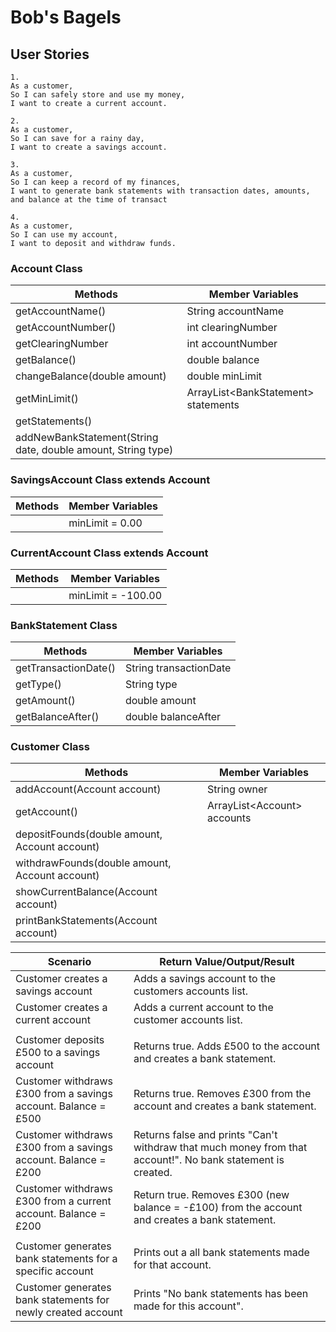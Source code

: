 # Bob's Bagels

## User Stories
```
1.
As a customer,
So I can safely store and use my money,
I want to create a current account.
```
```
2.
As a customer,
So I can save for a rainy day,
I want to create a savings account.
```
```
3.
As a customer,
So I can keep a record of my finances,
I want to generate bank statements with transaction dates, amounts, and balance at the time of transact
```
```
4.
As a customer,
So I can use my account,
I want to deposit and withdraw funds.
```

### Account Class

| Methods                                                      | Member Variables                     |
|--------------------------------------------------------------|--------------------------------------|
| getAccountName()                                             | String accountName                   |
| getAccountNumber()                                           | int clearingNumber                   |
| getClearingNumber                                            | int accountNumber                    |
| getBalance()                                                 | double balance                       |
| changeBalance(double amount)                                 | double minLimit                      |
| getMinLimit()                                                | ArrayList\<BankStatement> statements |
| getStatements()                                              |                                      |
| addNewBankStatement(String date, double amount, String type) |                                      |


### SavingsAccount Class extends Account

| Methods | Member Variables |
|---------|------------------|
|         | minLimit = 0.00  |


### CurrentAccount Class extends Account

| Methods | Member Variables   |
|---------|--------------------|
|         | minLimit = -100.00 |


### BankStatement Class

| Methods              | Member Variables       |
|----------------------|------------------------|
| getTransactionDate() | String transactionDate |
| getType()            | String type            |
| getAmount()          | double amount          |
| getBalanceAfter()    | double balanceAfter    |   


### Customer Class

| Methods                                        | Member Variables             |
|------------------------------------------------|------------------------------|
| addAccount(Account account)                    | String owner                 |
| getAccount()                                   | ArrayList\<Account> accounts |
| depositFounds(double amount, Account account)  |                              |
| withdrawFounds(double amount, Account account) |                              |   
| showCurrentBalance(Account account)            |                              |
| printBankStatements(Account account)           |                              |

| Scenario                                                       | Return Value/Output/Result                                                                                  |
|----------------------------------------------------------------|-------------------------------------------------------------------------------------------------------------|
| Customer creates a savings account                             | Adds a savings account to the customers accounts list.                                                      |
| Customer creates a current account                             | Adds a current account to the customer accounts list.                                                       |
|                                                                |                                                                                                             |
| Customer deposits £500 to a savings account                    | Returns true. Adds £500 to the account and creates a bank statement.                                        |
| Customer withdraws £300 from a savings account. Balance = £500 | Returns true. Removes £300 from the account and creates a bank statement.                                   |
| Customer withdraws £300 from a savings account. Balance = £200 | Returns false and prints "Can't withdraw that much money from that account!". No bank statement is created. |
| Customer withdraws £300 from a current account. Balance = £200 | Return true. Removes £300 (new balance = -£100) from the account and creates a bank statement.              |
|                                                                |                                                                                                             |
| Customer generates bank statements for a specific account      | Prints out a all bank statements made for that account.                                                     |
| Customer generates bank statements for newly created account   | Prints "No bank statements has been made for this account".                                                 |